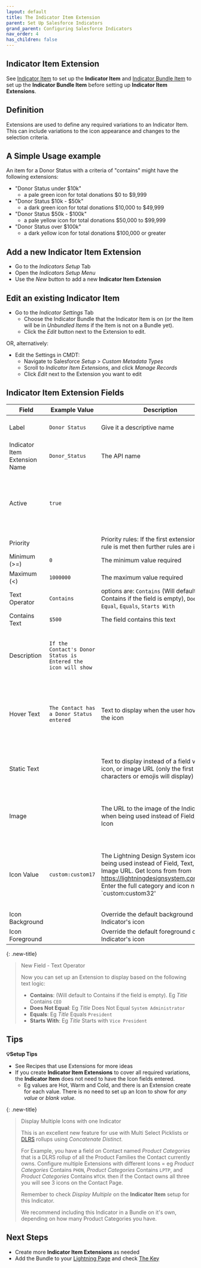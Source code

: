 ```yaml
---
layout: default
title: The Indicator Item Extension
parent: Set Up Salesforce Indicators
grand_parent: Configuring Salesforce Indicators
nav_order: 4
has_children: false
---
```


## Indicator Item Extension

See [Indicator Item](../indicator-item) to set up the **Indicator Item** and [Indicator Bundle Item](../indicator-bundle-item) to set up the **Indicator Bundle Item** before setting up **Indicator Item Extensions**.

## Definition

Extensions are used to define any required variations to an Indicator Item. This can include variations to the icon appearance and changes to the selection criteria. 

## A Simple Usage example

An item for a Donor Status with a criteria of "contains" might have the following extensions:
* "Donor Status under $10k"
  * a pale green icon for total donations $0 to $9,999
* "Donor Status $10k - $50k"
  * a dark green icon for total donations $10,000 to $49,999
* "Donor Status $50k - $100k"
  * a pale yellow icon for total donations $50,000 to $99,999
* "Donor Status over $100k"
  * a dark yellow icon for total donations $100,000 or greater

## Add a new Indicator Item Extension
* Go to the *Indicators Setup* Tab
* Open the *Indicators Setup Menu*
* Use the *New* button to add a new **Indicator Item Extension**

## Edit an existing Indicator Item

* Go to the *Indicator Settings* Tab
  * Choose the Indicator Bundle that the Indicator Item is on (or the Item will be in *Unbundled Items* if the Item is not on a Bundle yet). 
  * Click the *Edit* button next to the Extension to edit.

OR, alternatively:

* Edit the Settings in CMDT:
  * Navigate to Salesforce *Setup* > *Custom Metadata Types*
  * Scroll to *Indicator Item Extensions*, and click *Manage Records*
  * Click *Edit* next to the Extension you want to edit

## Indicator Item Extension Fields

|Field|Example Value|Description|Tip|
|----------|----------|-------------------|--------------------------|
|Label|`Donor Status`|Give it a descriptive name|Include the Object Name
|Indicator Item Extension Name|`Donor_Status`|The API name
|Active|`true`||Leave this unchecked until the Indicator is ready to be added to a Bundle
|Priority||Priority rules: If the first extension priority rule is met then further rules are ignored|Optional
|Minimum (>=)|`0`|The minimum value required|Optional
|Maximum (<)|`1000000`|The maximum value required|Optional
|Text Operator|`Contains`|options are: `Contains` (Will default to Contains if the field is empty), `Does Not Equal`, `Equals`, `Starts With`
|Contains Text|`$500`|The field contains this text|
|Description|`If the Contact's Donor Status is Entered the icon will show`||Write something useful here, your future self will thank you
|Hover Text|`The Contact has a Donor Status entered`|Text to display when the user hovers over the icon|Leaving the Hover Text blank will show the field value as the hover text
|Static Text||Text to display instead of a field value, icon, or image URL (only the first 3 characters or emojis will display)|Copy and paste Emojis here for some fun Indicators
|Image||The URL to the image of the Indicator when being used instead of Field, Text, or Icon|eg link to a Static Resource, File, or Document in your Org|The use of an Image overrides any Icon settings
|Icon Value|`custom:custom17`|The Lightning Design System icon when being used instead of Field, Text, or Image URL. Get Icons from from https://lightningdesignsystem.com/icons/. Enter the full category and icon name like `custom:custom32'|If Static text is entered, the Icon colour will be used, with the static text in white
|Icon Background||Override the default background of the Indicator's icon
|Icon Foreground||Override the default foreground of the Indicator's icon

{: .new-title}
>New Field - Text Operator
>
>Now you can set up an Extension to display based on the following text logic:
>- **Contains**: (Will default to Contains if the field is empty). Eg *Title* Contains `CEO` 
>- **Does Not Equal**: Eg *Title* Does Not Equal `System Administrator`
>- **Equals**: Eg *Title* Equals `President`
>- **Starts With**: Eg *Title* Starts with `Vice President`

## Tips

**💡Setup Tips**
* See Recipes that use Extensions for more ideas
* If you create **Indicator Item Extensions** to cover all required variations, the **Indicator Item** does not need to have the Icon fields entered.
  * Eg values are Hot, Warm and Cold, and there is an Extension create for each value. There is no need to set up an Icon to show for *any value* or *blank value*.

{: .new-title}
>Display Multiple Icons with one Indicator
>
>This is an excellent new feature for use with Multi Select Picklists or [DLRS](https://sfdo-community-sprints.github.io/DLRS-Documentation/) rollups using *Concatenate Distinct*. 
>
>For Example, you have a field on Contact named *Product Categories* that is a DLRS rollup of all the Product Families the Contact currently owns. Configure multiple Extensions with different Icons = eg *Product Categories* Contains `PHON`, *Product Categories* Contains `LPTP`, and *Product Categories* Contains `WTCH`. then if the Contact owns all three you will see 3 icons on the Contact Page. 
>
>Remember to check *Display Multiple* on the **Indicator Item** setup for this Indicator.
>
>We recommend including this Indicator in a Bundle on it's own, depending on how many Product Categories you have.

## Next Steps
* Create more **Indicator Item Extensions** as needed
* Add the Bundle to your [Lightning Page](../add-to-lightning-page) and check [The Key](../the-key)